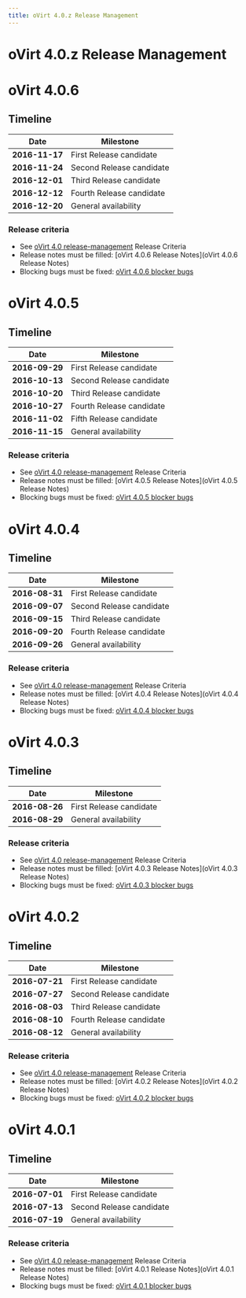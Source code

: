 ```yaml
---
title: oVirt 4.0.z Release Management
---
```


# oVirt 4.0.z Release Management

# oVirt 4.0.6

## Timeline

| Date           | Milestone                |
|----------------|--------------------------|
| **2016-11-17** | First Release candidate  |
| **2016-11-24** | Second Release candidate |
| **2016-12-01** | Third Release candidate  |
| **2016-12-12** | Fourth Release candidate |
| **2016-12-20** | General availability     |

### Release criteria

*   See [oVirt 4.0 release-management](/develop/release-management/releases/4.0/release-management/) Release Criteria
*   Release notes must be filled: [oVirt 4.0.6 Release Notes](oVirt 4.0.6 Release Notes)
*   Blocking bugs must be fixed: [oVirt 4.0.6 blocker bugs](https://bugzilla.redhat.com/buglist.cgi?classification=oVirt&f1=flagtypes.name&o1=substring&query_format=advanced&target_milestone=ovirt-4.0.6&v1=blocker)

# oVirt 4.0.5

## Timeline

| Date           | Milestone                |
|----------------|--------------------------|
| **2016-09-29** | First Release candidate  |
| **2016-10-13** | Second Release candidate |
| **2016-10-20** | Third Release candidate  |
| **2016-10-27** | Fourth Release candidate |
| **2016-11-02** | Fifth Release candidate  |
| **2016-11-15** | General availability     |

### Release criteria

*   See [oVirt 4.0 release-management](/develop/release-management/releases/4.0/release-management/) Release Criteria
*   Release notes must be filled: [oVirt 4.0.5 Release Notes](oVirt 4.0.5 Release Notes)
*   Blocking bugs must be fixed: [oVirt 4.0.5 blocker bugs](https://bugzilla.redhat.com/buglist.cgi?classification=oVirt&f1=flagtypes.name&o1=substring&query_format=advanced&target_milestone=ovirt-4.0.5&v1=blocker)



# oVirt 4.0.4

## Timeline

| Date           | Milestone                |
|----------------|--------------------------|
| **2016-08-31** | First Release candidate  |
| **2016-09-07** | Second Release candidate |
| **2016-09-15** | Third Release candidate  |
| **2016-09-20** | Fourth Release candidate |
| **2016-09-26** | General availability     |

### Release criteria

*   See [oVirt 4.0 release-management](/develop/release-management/releases/4.0/release-management/) Release Criteria
*   Release notes must be filled: [oVirt 4.0.4 Release Notes](oVirt 4.0.4 Release Notes)
*   Blocking bugs must be fixed: [oVirt 4.0.4 blocker bugs](https://bugzilla.redhat.com/buglist.cgi?classification=oVirt&f1=flagtypes.name&o1=substring&query_format=advanced&target_milestone=ovirt-4.0.4&v1=blocker)



# oVirt 4.0.3

## Timeline

| Date           | Milestone                |
|----------------|--------------------------|
| **2016-08-26** | First Release candidate  |
| **2016-08-29** | General availability     |

### Release criteria

*   See [oVirt 4.0 release-management](/develop/release-management/releases/4.0/release-management/) Release Criteria
*   Release notes must be filled: [oVirt 4.0.3 Release Notes](oVirt 4.0.3 Release Notes)
*   Blocking bugs must be fixed: [oVirt 4.0.3 blocker bugs](https://bugzilla.redhat.com/buglist.cgi?classification=oVirt&f1=flagtypes.name&o1=substring&query_format=advanced&target_milestone=ovirt-4.0.3&v1=blocker)



# oVirt 4.0.2

## Timeline

| Date           | Milestone                |
|----------------|--------------------------|
| **2016-07-21** | First Release candidate  |
| **2016-07-27** | Second Release candidate |
| **2016-08-03** | Third  Release candidate |
| **2016-08-10** | Fourth Release candidate |
| **2016-08-12** | General availability     |

### Release criteria

*   See [oVirt 4.0 release-management](/develop/release-management/releases/4.0/release-management/) Release Criteria
*   Release notes must be filled: [oVirt 4.0.2 Release Notes](oVirt 4.0.2 Release Notes)
*   Blocking bugs must be fixed: [oVirt 4.0.2 blocker bugs](https://bugzilla.redhat.com/buglist.cgi?classification=oVirt&f1=flagtypes.name&o1=substring&query_format=advanced&target_milestone=ovirt-4.0.2&v1=blocker)



# oVirt 4.0.1

## Timeline

| Date           | Milestone                |
|----------------|--------------------------|
| **2016-07-01** | First Release candidate  |
| **2016-07-13** | Second Release candidate |
| **2016-07-19** | General availability     |

### Release criteria

*   See [oVirt 4.0 release-management](/develop/release-management/releases/4.0/release-management/) Release Criteria
*   Release notes must be filled: [oVirt 4.0.1 Release Notes](oVirt 4.0.1 Release Notes)
*   Blocking bugs must be fixed: [oVirt 4.0.1 blocker bugs](https://bugzilla.redhat.com/buglist.cgi?classification=oVirt&f1=flagtypes.name&o1=substring&query_format=advanced&target_milestone=ovirt-4.0.1&v1=blocker)

